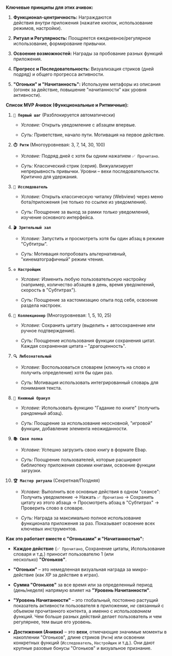 **Ключевые принципы для этих ачивок:**

1. **Функционал-центричность:** Награждаются действия _внутри_ приложения (нажатие кнопок, использование режимов, настройки).
    
2. **Ритуал и Регулярность:** Поощряется ежедневное/регулярное использование, формирование привычки.
    
3. **Освоение возможностей:** Награды за пробование разных функций приложения.
    
4. **Прогресс и Последовательность:** Визуализация стриков (дней подряд) и общего прогресса активности.
    
5. **"Огоньки" и "Начитанность":** Используем метафоры из описания (огонек за действие, повышение "начитанности" как уровня активности).
    

**Список MVP Ачивок (Функциональные и Ритмичные):**

1. **`🚀 Первый шаг`** (Разблокируется автоматически)
    
    - _Условие:_ Открыть уведомление с абзацем впервые.
        
    - _Суть:_ Приветствие, начало пути. Мотивация на первое действие.
        
        
2. **`⏱️ Ритм`** (Многоуровневая: 3, 7, 14, 30, 100)
    
    - _Условие:_ Подряд дней с хотя бы одним нажатием `✅ Прочитано`.
        
    - _Суть:_ Классический стрик (серия). Вижуализирует непрерывность привычки. Уровни – вехи последовательности. Критично для удержания.
        
3. **`🧭 Исследователь`**
    
    - _Условие:_ Открыть классическую читалку (Webview) через меню бота/приложения (не только по ссылке из уведомления).
        
    - _Суть:_ Поощрение за выход за рамки _только_ уведомлений, изучение основного интерфейса.
        
4. **`🎬 Зрительный зал`**
    
    - _Условие:_ Запустить и просмотреть хотя бы один абзац в режиме "Субтитры".
        
    - _Суть:_ Мотивация попробовать альтернативный, "кинематографичный" режим чтения.
        
5. **`⚙️ Настройщик`**
    
    - _Условие:_ Изменить любую пользовательскую настройку (например, количество абзацев в день, время уведомлений, скорость в "Субтитрах").
        
    - _Суть:_ Поощрение за кастомизацию опыта под себя, освоение раздела настроек.
        
6. **`💎 Коллекционер`** (Многоуровневая: 1, 5, 10, 25)
    
    - _Условие:_ Сохранить цитату (выделить + автосохранение или ручное подтверждение).
        
    - _Суть:_ Поощрение использования функции сохранения цитат. Каждая сохраненная цитата – "драгоценность".
        
7. **`🔍 Любознательный`**
    
    - _Условие:_ Воспользоваться словарем (кликнуть на слово и получить определение) хотя бы один раз.
        
    - _Суть:_ Мотивация использовать интегрированный словарь для понимания текста.
        
8. **`🎱 Книжный Оракул`**
    
    - _Условие:_ Использовать функцию "Гадание по книге" (получить рандомный абзац).
        
    - _Суть:_ Поощрение за использование неосновной, "игровой" функции, добавление элемента неожиданности.
        
9. **`📚 Своя полка`**
    
    - _Условие:_ Успешно загрузить свою книгу в формате Ebap.
        
    - _Суть:_ Поощрение пользователей, которые расширяют библиотеку приложения своими книгами, освоение функции загрузки.
        
10. **`🏆 Мастер ритуала`** (Секретная/Поздняя)
    
    - _Условие:_ Выполнить все основные действия в одном "сеансе": Получить уведомление -> Нажать `✅ Прочитано` -> Сохранить цитату из этого абзаца -> Просмотреть абзац в "Субтитрах" -> Проверить слово в словаре.
        
    - _Суть:_ Награда за максимально полное использование функционала приложения за раз. Показывает освоение всех ключевых инструментов.
        

**Как это работает вместе с "Огоньками" и "Начитанностью":**

- **Каждое действие** (`✅ Прочитано`, Сохранение цитаты, Использование словаря и т.д.) приносит пользователю 1 (или несколько) **"Огоньков"**.
    
- **"Огоньки"** – это немедленная визуальная награда за микро-действие (как XP за действие в играх).
    
- **Сумма "Огоньков"** за все время или за определенный период (день/неделя) напрямую влияет на **"Уровень Начитанности"**.
    
- **"Уровень Начитанности"** – это глобальный, постоянно растущий показатель активности пользователя в приложении, _не_ связанный с объемом прочитанного контента, а именно с _использованием функций_. Чем больше разных действий делает пользователь и чем регулярнее, тем выше его уровень.
    
- **Достижения (Ачивки)** – это **вехи**, отмечающие значимые моменты в накоплении "Огоньков", длине стриков (`Ритм`) или освоении конкретных функций (`Исследователь`, `Настройщик` и т.д.). Они дают крупные разовые бонусы "Огоньков" и визуальное признание.